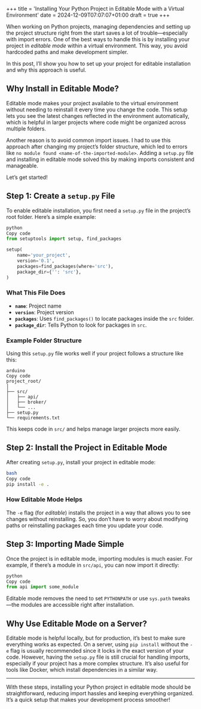 +++
title = 'Installing Your Python Project in Editable Mode with a Virtual Environment'
date = 2024-12-09T07:07:07+01:00
draft = true
+++

When working on Python projects, managing dependencies and setting up the project structure right from the start saves a lot of trouble—especially with import errors. One of the best ways to handle this is by installing your project in *editable mode* within a virtual environment. This way, you avoid hardcoded paths and make development simpler.

In this post, I’ll show you how to set up your project for editable installation and why this approach is useful.

## Why Install in Editable Mode?

Editable mode makes your project available to the virtual environment without needing to reinstall it every time you change the code. This setup lets you see the latest changes reflected in the environment automatically, which is helpful in larger projects where code might be organized across multiple folders.

Another reason is to avoid common import issues. I had to use this approach after changing my project’s folder structure, which led to errors like `no module found <name-of-the-imported-module>`. Adding a `setup.py` file and installing in editable mode solved this by making imports consistent and manageable.

Let’s get started!

## Step 1: Create a `setup.py` File

To enable editable installation, you first need a `setup.py` file in the project’s root folder. Here’s a simple example:

```python
python
Copy code
from setuptools import setup, find_packages

setup(
    name='your_project',
    version='0.1',
    packages=find_packages(where='src'),
    package_dir={'': 'src'},
)

```

### What This File Does

- **`name`**: Project name
- **`version`**: Project version
- **`packages`**: Uses `find_packages()` to locate packages inside the `src` folder.
- **`package_dir`**: Tells Python to look for packages in `src`.

### Example Folder Structure

Using this `setup.py` file works well if your project follows a structure like this:

```arduino
arduino
Copy code
project_root/
│
├── src/
│   ├── api/
│   ├── broker/
│   └── ...
├── setup.py
└── requirements.txt

```

This keeps code in `src/` and helps manage larger projects more easily.

## Step 2: Install the Project in Editable Mode

After creating `setup.py`, install your project in editable mode:

```bash
bash
Copy code
pip install -e .

```

### How Editable Mode Helps

The `-e` flag (for *editable*) installs the project in a way that allows you to see changes without reinstalling. So, you don’t have to worry about modifying paths or reinstalling packages each time you update your code.

## Step 3: Importing Made Simple

Once the project is in editable mode, importing modules is much easier. For example, if there’s a module in `src/api`, you can now import it directly:

```python
python
Copy code
from api import some_module

```

Editable mode removes the need to set `PYTHONPATH` or use `sys.path` tweaks—the modules are accessible right after installation.

## Why Use Editable Mode on a Server?

Editable mode is helpful locally, but for production, it’s best to make sure everything works as expected. On a server, using `pip install` without the `-e` flag is usually recommended since it locks in the exact version of your code. However, having the `setup.py` file is still crucial for handling imports, especially if your project has a more complex structure. It’s also useful for tools like Docker, which install dependencies in a similar way.

---

With these steps, installing your Python project in editable mode should be straightforward, reducing import hassles and keeping everything organized. It’s a quick setup that makes your development process smoother!